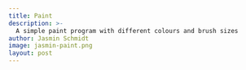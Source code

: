 ```yaml
---
title: Paint
description: >-
  A simple paint program with different colours and brush sizes
author: Jasmin Schmidt
image: jasmin-paint.png
layout: post
---
```


<script>
let circleSize = 30;

var prevMouseX, prevMouseY;

function setup() {
    let canvas = createCanvas(600, 600)

    canvas.parent("post");
    

    colorMode(HSL)
    background(100)
    cursor(CROSS)

    textSize(15)
    text('Taste b = Farbe Blau', 20, 20);
    text('Taste r = Farbe Rot', 20, 40);
    text('Taste y = Farbe Gelb', 20, 60);
    text('Taste o = Farbe Orange', 20, 80)
    text('Taste g = Farbe Grün', 20, 100);
    text('Taste t = Farbe Türkis', 20, 120);
    text('Taste v = Farbe Lila', 20, 140);
    text('Taste p = Farbe Pink', 20, 160);
    text('Taste n = Farbe Schwarz', 20, 180)
    text('Taste e = Radiergummi', 20, 200);
    text('Taste d = alles zurücksetzen', 20, 220);
    text('Taste 1-9 = Pinselstärken', 20, 240)
}

function keyPressed() {
    if (key == 'd'){
        background(255);
    }

    if (key == 'n') {
        circleSize = 7;
        fill(0, 100, 0);
    }

    if (key == '1') {
        circleSize = 10;
    }
    if (key == '2') {
        circleSize = 20;
    }
    if (key == '3') {
        circleSize = 30;
    }
    if (key == '4') {
        circleSize = 40;
    }
    if (key == '5') {
        circleSize = 50;
    }
    if (key == '6') {
        circleSize = 60;
    }
    if (key == '7') {
        circleSize = 70;
    }
    if (key == '8') {
        circleSize = 80;
    }
    if (key == '9') {
        circleSize = 90;
    }
    
    
    if ( key == 'r'){
        fill(0, 100, 50)
    }
    if (key == 'g') {
        fill(120, 100, 50)
    }
    if (key == 'b'){
        fill(240, 100, 50)
    }
    if (key == 'y') {
        fill(60, 100, 50)
    }
    if (key == 'p') {
        fill(310, 100, 50)
    }
    if (key == 'v') {
        fill(280, 100, 50)
    }
    if (key == 't') {
        fill(180, 100, 50)
    }
    if (key == 'o') {
        fill(30, 100, 50)
    }
    if (key == 'e') {
        fill(0, 0, 100)
    }

    if (key == 's') {
        saveCanvas('paint', 'png')
    }
}

function draw() {
    

    strokeWeight(5)
    ellipse(40, height - 40, 50, 50)
    
    if ( key == 'r'){
        fill(0, 100, 50)
    }
    if (key == 'g') {
        fill(120, 100, 50)
    }
    if (key == 'b'){
        fill(240, 100, 50)
    }
    if (key == 'y') {
        fill(60, 100, 50)
    }
    if (key == 'p') {
        fill(310, 100, 50)
    }
    if (key == 'v') {
        fill(280, 100, 50)
    }
    if (key == 't') {
        fill(180, 100, 50)
    }
    if (key == 'o') {
        fill(30, 100, 50)
    }
    if (key == 'e') {
        fill(0, 0, 100)
    }
    if (key == 'n') {
        circleSize = 7;
        fill(0, 100, 0);
    }

   
    if (mouseIsPressed) {
        
        noStroke();
        ellipse(mouseX, mouseY, circleSize, circleSize);
       
       
    }
    else {
       
        noStroke();
        ellipse(mouseX, mouseY, 0, 0);
        
    }

}
</script>
